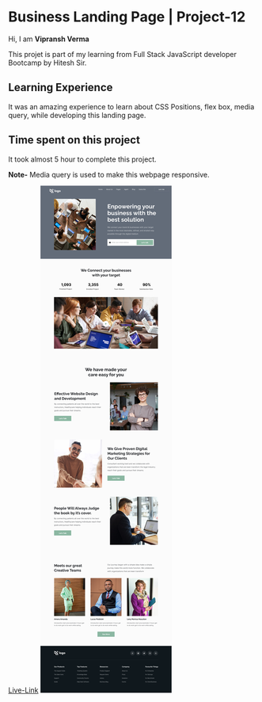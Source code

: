 # Business Landing Page | Project-12
Hi, I am **Vipransh Verma**

This projet is part of my learning from Full Stack JavaScript developer Bootcamp by Hitesh Sir.

## Learning Experience
It was an amazing experience to learn about  CSS Positions, flex box, media query, while developing this landing page.

## Time spent on this project
It took almost 5 hour to complete  this project.

**Note-**  Media query is used to make this webpage responsive.

[Live-Link](https://business-landing-web-page.netlify.app/)
![image](images/Business%20Landing%20Page.png)
